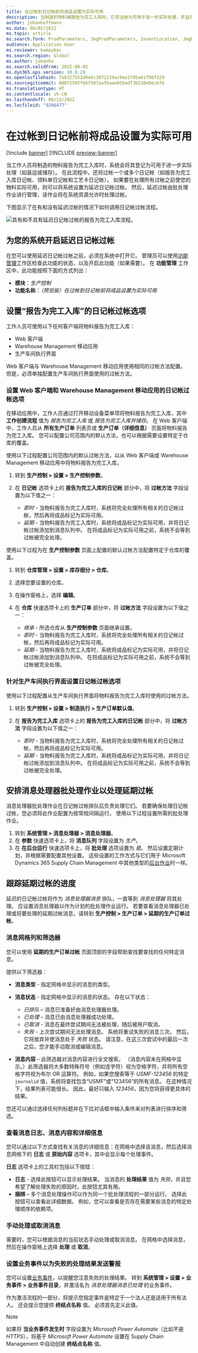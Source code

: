 ```yaml
---
title: 在过帐到日记帐前将成品设置为实际可用
description: 当制造的物料被报告为完工入库时，它将注册为可用于进一步实际处理，并且将过帐一个或多个日记帐。 本文介绍如何通过允许消息队列中的批处理作业处理日记帐过帐来延迟日记帐过帐。
author: johanhoffmann
ms.date: 08/02/2022
ms.topic: article
ms.search.form: ProdParameters, JmgProdParameters, InventLocation, JmgMES3PMessageProcessorMessage
audience: Application User
ms.reviewer: kamaybac
ms.search.region: Global
ms.author: johanho
ms.search.validFrom: 2022-08-02
ms.dyn365.ops.version: 10.0.29
ms.openlocfilehash: 7a8327552d9e6c38721fdac9ee1795e61f90f329
ms.sourcegitcommit: 8d072505f66f507aafbaae65bedf3b530eb6cb7b
ms.translationtype: HT
ms.contentlocale: zh-CN
ms.lasthandoff: 08/12/2022
ms.locfileid: "9266477"
---
```

# <a name="make-finished-goods-physically-available-before-posting-to-journals"></a>在过帐到日记帐前将成品设置为实际可用

[!include [banner](../includes/banner.md)]
[!INCLUDE [preview-banner](../includes/preview-banner.md)]

当工作人员将制造的物料报告为完工入库时，系统会将其登记为可用于进一步实际处理（如装运或储存）。 在此流程中，还将过帐一个或多个日记帐（如报告为完工入库日记帐、领料单日记帐和工艺卡日记帐）。 如果要在处理所有过帐之前使您的物料实际可用，则可以将系统设置为延迟日记帐过帐。 然后，延迟过帐由批处理作业进行管理，该作业将在系统资源允许时处理过帐。

下图显示了在有和没有延迟过帐的情况下如何调用日记帐过帐流程。

![具有和不具有延迟日记帐过帐的报告为完工入库流程。](media/deferred-posting-flowchart.png "具有和不具有延迟日记帐过帐的报告为完工入库流程")

## <a name="turn-on-deferred-journal-posting-for-your-system"></a>为您的系统开启延迟日记帐过帐

在您可以使用延迟日记帐过帐之前，必须在系统中打开它。 管理员可以使用[功能管理](../../fin-ops-core/fin-ops/get-started/feature-management/feature-management-overview.md)工作区检查此功能的状态，以及开启此功能（如果需要）。 在 **功能管理** 工作区中，此功能按照下面的方式列出：

- **模块**：*生产控制*
- **功能名称**：*（预览版）在过帐到日记帐前将成品设置为实际可用*

## <a name="set-up-journal-posting-options-for-reporting-as-finished"></a>设置“报告为完工入库”的日记帐过帐选项

工作人员可使用以下任何客户端将物料报告为完工入库：

- Web 客户端
- Warehouse Management 移动应用
- 生产车间执行界面

Web 客户端与 Warehouse Management 移动应用使用相同的过帐方法配置。 但是，必须单独配置生产车间执行界面使用的过帐方法。

### <a name="set-journal-posting-options-for-the-web-client-and-the-warehouse-management-mobile-app"></a>设置 Web 客户端和 Warehouse Management 移动应用的日记帐过帐选项

在移动应用中，工作人员通过打开移动设备菜单项将物料报告为完工入库，其中 **工作创建流程** 值为 *报告为完工入库* 或 *报告为完工入库并储存*。 在 Web 客户端中，工作人员从 **所有生产订单** 列表页或 **生产订单（详细信息）** 页面将物料报告为完工入库。 您可以配置公司范围内的默认方法，也可以根据需要设置特定于仓库的覆盖。

使用以下过程配置公司范围内的默认过帐方法，以从 Web 客户端或 Warehouse Management 移动应用中将物料报告为完工入库。

1. 转到 **生产控制 \> 设置 \> 生产控制参数**。
1. 在 **日记帐** 选项卡上的 **报告为完工入库的日记帐** 部分中，将 **过帐方法** 字段设置为以下值之一：

    - *即时* - 当物料报告为完工入库时，系统将完全处理所有相关的日记帐过帐，然后再将成品标记为实际可用。
    - *延期* - 当物料报告为完工入库时，系统将成品标记为实际可用，并将日记帐过帐添加到消息队列中。 在将成品标记为实际可用之前，系统不会等到过帐被完全处理。

使用以下过程为在 **生产控制参数** 页面上配置的默认过帐方法配置特定于仓库的覆盖。

1. 转到 **仓库管理 \> 设置 \> 库存细分 \> 仓库**。
1. 选择您要设置的仓库。
1. 在操作窗格上，选择 **编辑**。
1. 在 **仓库** 快速选项卡上的 **生产订单** 部分中，将 **过帐方法** 字段设置为以下值之一：

    - *继承* - 所选仓库从 **生产控制参数** 页面继承设置。
    - *即时* - 当物料报告为完工入库时，系统将完全处理所有相关的日记帐过帐，然后再将成品标记为实际可用。
    - *延期* - 当物料报告为完工入库时，系统将成品标记为实际可用，并将日记帐过帐添加到消息队列中。 在将成品标记为实际可用之前，系统不会等到过帐被完全处理。

### <a name="set-journal-posting-options-for-the-production-floor-execution-interface"></a>针对生产车间执行界面设置日记帐过帐选项

使用以下过程配置从生产车间执行界面将物料报告为完工入库时使用的过帐方法。

1. 转到 **生产控制 \> 设置 \> 制造执行 \> 生产订单默认值**。
1. 在 **报告为完工入库** 选项卡上的 **报告为完工入库的日记帐** 部分中，将 **过帐方法** 字段设置为以下值之一：

    - *即时* - 当物料报告为完工入库时，系统将完全处理所有相关的日记帐过帐，然后再将成品标记为实际可用。
    - *延期* - 当物料报告为完工入库时，系统将成品标记为实际可用，并将日记帐过帐添加到消息队列中。 在将成品标记为实际可用之前，系统不会等到过帐被完全处理。

## <a name="schedule-the-message-processor-batch-job-to-process-deferred-postings"></a>安排消息处理器批处理作业以处理延期过帐

消息处理器批处理作业在日记帐过帐排队后负责处理它们。 若要确保处理日记帐过帐，您必须将此作业配置为按常规间隔运行。 使用以下过程设置所需的批处理作业。

1. 转到 **系统管理 \> 消息处理器 \> 消息处理器**。
1. 在 **参数** 快速选项卡上，将 **消息队列** 字段设置为 *生产*。
1. 在 **在后台运行** 快速选项卡上，将 **批处理** 选项设置为 *是*。 然后设置定期计划，并根据需要配置其他设置。 这些设置的工作方式与它们用于 Microsoft Dynamics 365 Supply Chain Management 中其他类型的[后台作业](../../fin-ops-core/dev-itpro/sysadmin/batch-processing-overview.md)时一样。

## <a name="track-the-progress-of-your-deferred-postings"></a>跟踪延期过帐的进度

延迟的日记帐过帐将作为 *消息处理器消息* 排队，一直等到 *消息处理器* 将其处理。 应设置消息处理器以作为计划的批处理作业运行。 若要查看消息处理器已处理或将要处理的延期过帐消息，请转到 **生产控制 \> 生产订单 \> 延期的生产订单过帐**。

### <a name="message-grid-columns-and-filters"></a>消息网格列和筛选器

您可以使用 **延期的生产订单过帐** 页面顶部的字段帮助查找要查找的任何特定消息。

提供以下筛选器：

- **消息类型** - 指定网格中显示的消息的类型。
- **消息状态** - 指定网格中显示的消息的状态。 存在以下状态：

    - *已排队* – 消息已准备好由消息处理器处理。
    - *已处理* – 消息已由消息处理器成功处理。
    - *已取消* - 消息在最终尝试期间无法被处理，随后被用户取消。
    - *失败* - 上次尝试期间无法处理消息。 系统将重试失败的消息三次。 然后，它将放弃并使消息处于 *失败* 状态。 请注意，在这三次尝试中的最后一次之后，您才能手动取消或编辑消息。

- **消息内容** – 此筛选器对消息内容进行全文搜索。 （消息内容未在网格中显示。）此筛选器将大多数特殊符号（例如连字符）视为空格字符，并将所有空格字符视为布尔 OR 运算符。 例如，如果您搜索等于 *USMF-123456* 的特定 `journalid` 值，系统将查找包含“USMF”或“123456”的所有消息。 在这种情况下，结果列表可能很长。 因此，最好只输入 *123456*，因为您将获得更具体的结果。

您还可以通过选择任何列标题并在下拉对话框中输入条件来对列表进行排序和筛选。

### <a name="view-the-message-log-message-content-and-details"></a>查看消息日志、消息内容和详细信息

您可以通过以下方式查找有关消息的详细信息：在网格中选择该消息，然后选择消息网格下的 **日志** 或 **原始内容** 选项卡，其中会显示每个处理事件。

**日志** 选项卡上的工具栏包括以下按钮：

- **日志** - 选择此按钮可以显示处理结果。 当消息的 **处理结果** 值为 *失败*，并且您希望了解处理失败的原因时，此按钮尤其有用。
- **捆绑** – 多个消息处理操作可以作为同一个批处理流程的一部分运行。 选择此按钮可以查看此详细数据。 例如，您可以查看是否存在需要某些消息的特定处理顺序的依赖项。

### <a name="manually-process-or-cancel-a-message"></a>手动处理或取消消息

需要时，您可以根据消息的当前状态手动处理或取消消息。 在网格中选择消息，然后在操作窗格上选择 **处理** 或 **取消**。

### <a name="set-up-business-events-to-deliver-alerts-for-failed-processing-results"></a>设置业务事件以为失败的处理结果发送警报

您可以设置[业务事件](../../fin-ops-core/dev-itpro/business-events/home-page.md)，以提醒您注意失败的处理结果。 转到 **系统管理 \> 设置 \> 业务事件 \> 业务事件目录**，并激活名为 *消息处理器消息已处理* 的业务事件。

作为激活流程的一部分，将提示您指定事件是特定于一个法人还是适用于所有法人。 还会提示您提供 **终结点名称** 值。 必须首先定义此值。

> [!NOTE]
> 如果将 **当业务事件发生时** 字段设置为 *Microsoft Power Automate*（比如不是 *HTTPS*），将基于 *Microsoft Power Automate* 设置在 Supply Chain Management 中自动创建 **终结点名称** 值。
